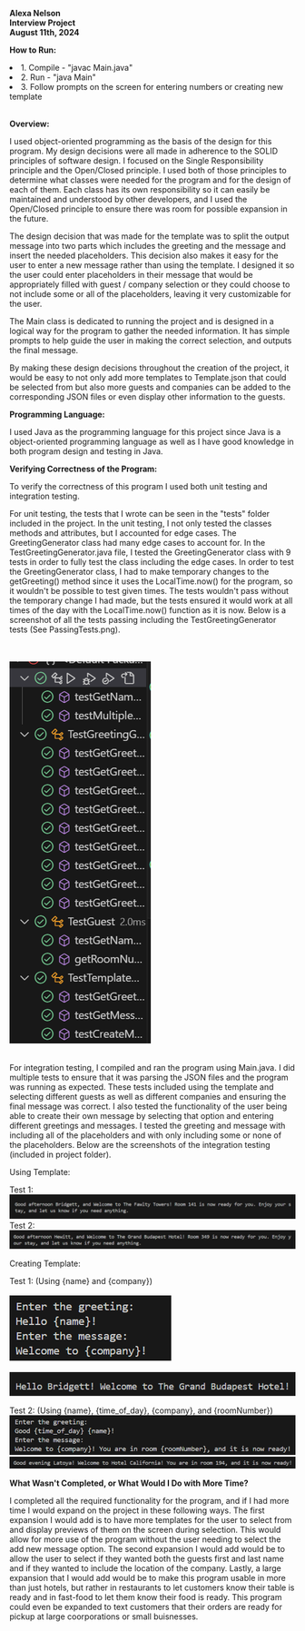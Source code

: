 <Strong> Alexa Nelson </Strong> <br>
<Strong> Interview Project </Strong> <br>
<Strong> August 11th, 2024 </Strong> <br>


<Strong> How to Run: </Strong> <br>
<li> 1. Compile - "javac Main.java" </li>
<li> 2. Run - "java Main" </li>
<li> 3. Follow prompts on the screen for entering numbers or creating new template </li> <br>


<Strong> Overview: </Strong> <br>

I used object-oriented programming as the basis of the design for this program. My design decisions were all made in adherence to the SOLID principles of software design. I focused on the Single Responsibility principle and the Open/Closed principle. I used both of those principles to determine what classes were needed for the program and for the design of each of them. Each class has its own responsibility so it can easily be maintained and understood by other developers, and I used the Open/Closed principle to ensure there was room for possible expansion in the future. 

The design decision that was made for the template was to split the output message into two parts which includes the greeting and the message and insert the needed placeholders. This decision also makes it easy for the user to enter a new message rather than using the template. I designed it so the user could enter placeholders in their message that would be appropriately filled with guest / company selection or they could choose to not include some or all of the placeholders, leaving it very customizable for the user. 

The Main class is dedicated to running the project and is designed in a logical way for the program to gather the needed information. It has simple prompts to help guide the user in making the correct selection, and outputs the final message. 

By making these design decisions throughout the creation of the project, it would be easy to not only add more templates to Template.json that could be selected from but also more guests and companies can be added to the corresponding JSON files or even display other information to the guests. 


<Strong> Programming Language: </Strong> <br>

I used Java as the programming language for this project since Java is a object-oriented programming language as well as I have good knowledge in both program design and testing in Java.


<Strong> Verifying Correctness of the Program: </Strong> <br>

To verify the correctness of this program I used both unit testing and integration testing. 

For unit testing, the tests that I wrote can be seen in the "tests" folder included in the project. In the unit testing, I not only tested the classes methods and attributes, but I accounted for edge cases. The GreetingGenerator class had many edge cases to account for. In the TestGreetingGenerator.java file, I tested the GreetingGenerator class with 9 tests in order to fully test the class including the edge cases. In order to test the GreetingGenerator class, I had to make temporary changes to the getGreeting() method since it uses the LocalTime.now() for the program, so it wouldn't be possible to test given times. The tests wouldn't pass without the temporary change I had made, but the tests ensured it would work at all times of the day with the LocalTime.now() function as it is now. Below is a screenshot of all the tests passing including the TestGreetingGenerator tests (See PassingTests.png).

<br></br>
![Passing Tests](PassingTests.png)
<br></br>

For integration testing, I compiled and ran the program using Main.java. I did multiple tests to ensure that it was parsing the JSON files and the program was running as expected. These tests included using the template and selecting different guests as well as different companies and ensuring the final message was correct. I also tested the functionality of the user being able to create their own message by selecting that option and entering different greetings and messages. I tested the greeting and message with including all of the placeholders and with only including some or none of the placeholders. Below are the screenshots of the integration testing (included in project folder).

Using Template:

Test 1:
    ![Integration1](Integration1.png)
Test 2:
    ![Integration2](Integration2.png)

Creating Template:

Test 1: (Using {name} and {company})
<br></br>
    ![Integration3](Integration3.png)
<br></br>
    ![Integration3Output](Integration3Output.png)

Test 2: (Using {name}, {time_of_day}, {company}, and {roomNumber})
    ![Integration4](Integration4.png)
    ![Integration4Output](Integration4Output.png)


<Strong> What Wasn't Completed, or What Would I Do with More Time? </Strong> <br>

I completed all the required functionality for the program, and if I had more time I would expand on the project in these following ways. The first expansion I would add is to have more templates for the user to select from and display previews of them on the screen during selection. This would allow for more use of the program without the user needing to select the add new message option. The second expansion I would add would be to allow the user to select if they wanted both the guests first and last name and if they wanted to include the location of the company. Lastly, a large expansion that I would add would be to make this program usable in more than just hotels, but rather in restaurants to let customers know their table is ready and in fast-food to let them know their food is ready. This program could even be expanded to text customers that their orders are ready for pickup at large coorporations or small buisnesses. 
